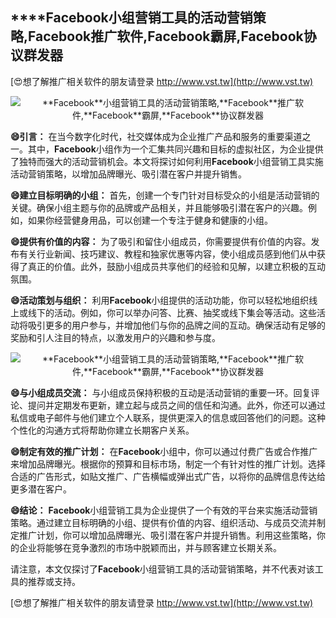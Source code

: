## ****Facebook**小组营销工具的活动营销策略,**Facebook**推广软件,**Facebook**霸屏,**Facebook**协议群发器**

[😍想了解推广相关软件的朋友请登录 http://www.vst.tw](http://www.vst.tw)

 <center><img src="https://vst.tw/MP4/tuiguang/png/1.png" alt="**Facebook**小组营销工具的活动营销策略,**Facebook**推广软件,**Facebook**霸屏,**Facebook**协议群发器"></center>

**😄引言：**
在当今数字化时代，社交媒体成为企业推广产品和服务的重要渠道之一。其中，**Facebook**小组作为一个汇集共同兴趣和目标的虚拟社区，为企业提供了独特而强大的活动营销机会。本文将探讨如何利用**Facebook**小组营销工具实施活动营销策略，以增加品牌曝光、吸引潜在客户并提升销售。

**😄建立目标明确的小组：**
首先，创建一个专门针对目标受众的小组是活动营销的关键。确保小组主题与你的品牌或产品相关，并且能够吸引潜在客户的兴趣。例如，如果你经营健身用品，可以创建一个专注于健身和健康的小组。

**😄提供有价值的内容：**
为了吸引和留住小组成员，你需要提供有价值的内容。发布有关行业新闻、技巧建议、教程和独家优惠等内容，使小组成员感到他们从中获得了真正的价值。此外，鼓励小组成员共享他们的经验和见解，以建立积极的互动氛围。

**😄活动策划与组织：**
利用**Facebook**小组提供的活动功能，你可以轻松地组织线上或线下的活动。例如，你可以举办问答、比赛、抽奖或线下集会等活动。这些活动将吸引更多的用户参与，并增加他们与你的品牌之间的互动。确保活动有足够的奖励和引人注目的特点，以激发用户的兴趣和参与度。

 <center><img src="https://vst.tw/MP4/tuiguang/png/2.png" alt="**Facebook**小组营销工具的活动营销策略,**Facebook**推广软件,**Facebook**霸屏,**Facebook**协议群发器"></center>

**😄与小组成员交流：**
与小组成员保持积极的互动是活动营销的重要一环。回复评论、提问并定期发布更新，建立起与成员之间的信任和沟通。此外，你还可以通过私信或电子邮件与他们建立个人联系，提供更深入的信息或回答他们的问题。这种个性化的沟通方式将帮助你建立长期客户关系。

**😄制定有效的推广计划：**
在**Facebook**小组中，你可以通过付费广告或合作推广来增加品牌曝光。根据你的预算和目标市场，制定一个有针对性的推广计划。选择合适的广告形式，如贴文推广、广告横幅或弹出式广告，以将你的品牌信息传达给更多潜在客户。

**😄结论：**
**Facebook**小组营销工具为企业提供了一个有效的平台来实施活动营销策略。通过建立目标明确的小组、提供有价值的内容、组织活动、与成员交流并制定推广计划，你可以增加品牌曝光、吸引潜在客户并提升销售。利用这些策略，你的企业将能够在竞争激烈的市场中脱颖而出，并与顾客建立长期关系。

请注意，本文仅探讨了**Facebook**小组营销工具的活动营销策略，并不代表对该工具的推荐或支持。

[😍想了解推广相关软件的朋友请登录 http://www.vst.tw](http://www.vst.tw)



